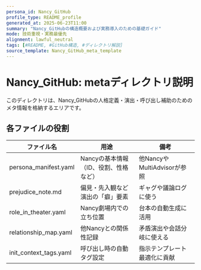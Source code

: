 ```yaml
---
persona_id: Nancy_GitHub
profile_type: README_profile
generated_at: 2025-06-23T11:00
summary: "Nancy_GitHubの構造概要および実務導入のための基礎ガイド"
mode: 技術重視・実務最優先
alignment: lawful_neutral
tags: [#README, #GitHub構造, #ディレクトリ解説]
source_template: Nancy_GitHub_meta_template
---
```


# Nancy_GitHub: metaディレクトリ説明

このディレクトリは、Nancy_GitHubの人格定義・演出・呼び出し補助のためのメタ情報を格納するエリアです。

## 各ファイルの役割

| ファイル名 | 用途 | 備考 |
|------------|------|------|
| persona_manifest.yaml | Nancyの基本情報（ID、役割、性格など） | 他NancyやMultiAdvisorが参照 |
| prejudice_note.md | 偏見・先入観など演出の「癖」要素 | ギャグや議論ログに使う |
| role_in_theater.yaml | Nancy劇場内での立ち位置 | 台本の自動生成に活用 |
| relationship_map.yaml | 他Nancyとの関係性記録 | 矛盾演出や会話分岐に使える |
| init_context_tags.yaml | 呼び出し時の自動タグ設定 | 指示テンプレート最適化に貢献 |
